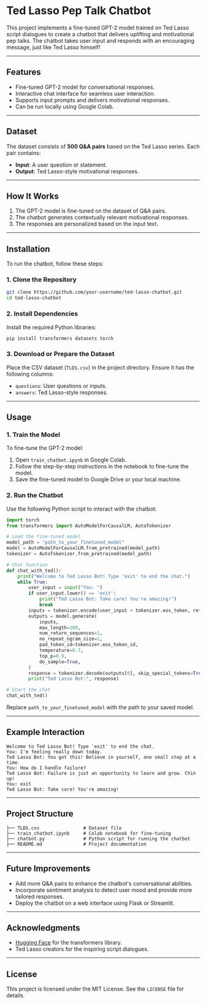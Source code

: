 # Ted Lasso Pep Talk Chatbot

This project implements a fine-tuned GPT-2 model trained on Ted Lasso script dialogues to create a chatbot that delivers uplifting and motivational pep talks. The chatbot takes user input and responds with an encouraging message, just like Ted Lasso himself!

---

## Features
- Fine-tuned GPT-2 model for conversational responses.
- Interactive chat interface for seamless user interaction.
- Supports input prompts and delivers motivational responses.
- Can be run locally using Google Colab.

---

## Dataset
The dataset consists of **500 Q&A pairs** based on the Ted Lasso series. Each pair contains:
- **Input**: A user question or statement.
- **Output**: Ted Lasso-style motivational responses.

---

## How It Works
1. The GPT-2 model is fine-tuned on the dataset of Q&A pairs.
2. The chatbot generates contextually relevant motivational responses.
3. The responses are personalized based on the input text.

---

## Installation
To run the chatbot, follow these steps:

### 1. Clone the Repository
```bash
git clone https://github.com/your-username/ted-lasso-chatbot.git
cd ted-lasso-chatbot
```

### 2. Install Dependencies
Install the required Python libraries:
```bash
pip install transformers datasets torch
```

### 3. Download or Prepare the Dataset
Place the CSV dataset (`TLDS.csv`) in the project directory. Ensure it has the following columns:
- `questions`: User questions or inputs.
- `answers`: Ted Lasso-style responses.

---

## Usage

### 1. Train the Model
To fine-tune the GPT-2 model:
1. Open `train_chatbot.ipynb` in Google Colab.
2. Follow the step-by-step instructions in the notebook to fine-tune the model.
3. Save the fine-tuned model to Google Drive or your local machine.

### 2. Run the Chatbot
Use the following Python script to interact with the chatbot:

```python
import torch
from transformers import AutoModelForCausalLM, AutoTokenizer

# Load the fine-tuned model
model_path = "path_to_your_finetuned_model"
model = AutoModelForCausalLM.from_pretrained(model_path)
tokenizer = AutoTokenizer.from_pretrained(model_path)

# Chat function
def chat_with_ted():
    print("Welcome to Ted Lasso Bot! Type 'exit' to end the chat.")
    while True:
        user_input = input("You: ")
        if user_input.lower() == 'exit':
            print("Ted Lasso Bot: Take care! You're amazing!")
            break
        inputs = tokenizer.encode(user_input + tokenizer.eos_token, return_tensors='pt')
        outputs = model.generate(
            inputs,
            max_length=100,
            num_return_sequences=1,
            no_repeat_ngram_size=2,
            pad_token_id=tokenizer.eos_token_id,
            temperature=0.7,
            top_p=0.9,
            do_sample=True,
        )
        response = tokenizer.decode(outputs[0], skip_special_tokens=True)
        print("Ted Lasso Bot:", response)

# Start the chat
chat_with_ted()
```
Replace `path_to_your_finetuned_model` with the path to your saved model.

---

## Example Interaction
```
Welcome to Ted Lasso Bot! Type 'exit' to end the chat.
You: I'm feeling really down today.
Ted Lasso Bot: You got this! Believe in yourself, one small step at a time.
You: How do I handle failure?
Ted Lasso Bot: Failure is just an opportunity to learn and grow. Chin up!
You: exit
Ted Lasso Bot: Take care! You're amazing!
```

---

## Project Structure
```
├── TLDS.csv                # Dataset file
├── train_chatbot.ipynb     # Colab notebook for fine-tuning
├── chatbot.py              # Python script for running the chatbot
├── README.md               # Project documentation
```

---

## Future Improvements
- Add more Q&A pairs to enhance the chatbot's conversational abilities.
- Incorporate sentiment analysis to detect user mood and provide more tailored responses.
- Deploy the chatbot on a web interface using Flask or Streamlit.

---

## Acknowledgments
- [Hugging Face](https://huggingface.co/) for the transformers library.
- Ted Lasso creators for the inspiring script dialogues.

---

## License
This project is licensed under the MIT License. See the `LICENSE` file for details.
